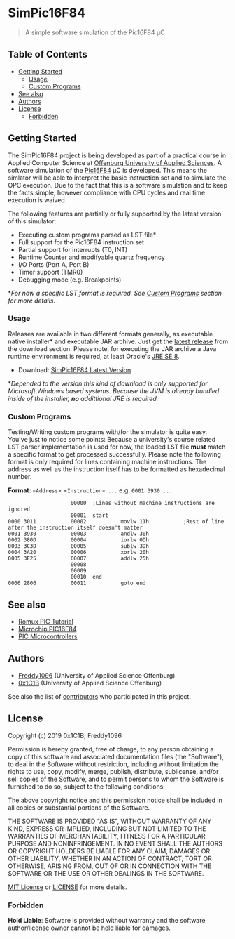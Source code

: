 # SimPic16F84
> A simple software simulation of the Pic16F84 µC

## Table of Contents

- [Getting Started](#getting-started)
  - [Usage](#usage)
  - [Custom Programs](#custom-programs)
- [See also](#see-also)
- [Authors](#authors)
- [License](#license)
  - [Forbidden](#forbidden)

## Getting Started

The SimPic16F84 project is being developed as part of a practical course in Applied Computer Science at
[Offenburg University of Applied Sciences](https://www.hs-offenburg.de/). A software simulation of the
[Pic16F84](http://www.microchip.com/wwwproducts/en/PIC16F84) µC is developed.
This means the simlator will be able to interpret the basic instruction set and to simulate the OPC execution. Due to the fact that
this is a software simulation and to keep the facts simple, however compliance with CPU cycles and real time execution is waived.

The following features are partially or fully supported by the latest version of this simulator:

- Executing custom programs parsed as LST file\*
- Full support for the Pic16F84 instruction set
- Partial support for interrupts (T0, INT)
- Runtime Counter and modifyable quartz frequency
- I/O Ports (Port A, Port B)
- Timer support (TMR0)
- Debugging mode (e.g. Breakpoints)

\**For now a specific LST format is required. See [Custom Programs](#custom-programs) section for more details.*

### Usage

Releases are available in two different formats generally, as executable native installer\* and executable JAR archive. Just get the [latest release](https://github.com/0x1C1B/SimPic16F84/releases) from the download section. Please note, for executing the JAR archive a Java runtime environment is required, at least Oracle's [JRE SE 8](https://www.oracle.com/technetwork/java/javase/overview/index.html).

- Download: [SimPic16F84 Latest Version](https://github.com/0x1C1B/SimPic16F84/releases)

\**Depended to the version this kind of download is only supported for Microsoft Windows based systems. Because the JVM is already bundled inside of the installer, **no** addittional JRE is required.*

### Custom Programs

Testing/Writing custom programs with/for the simulator is quite easy. You've just to notice some points: Because a university's course
related LST parser implementation is used for now, the loaded LST file **must** match a specific format to get processed successfully.
Please note the following format is only required for lines containing machine instructions. The address as well as the instruction itself has to be formatted as hexadecimal number.

**Format:** `<Address> <Instruction> ...` e.g. `0001 3930 ...`

```
                    00000  ;Lines without machine instructions are ignored
                    00001  start    
0000 3011           00002           movlw 11h           ;Rest of line after the instruction itself doesn't matter
0001 3930           00003           andlw 30h
0002 380D           00004           iorlw 0Dh
0003 3C3D           00005           sublw 3Dh
0004 3A20           00006           xorlw 20h
0005 3E25           00007           addlw 25h
                    00008             
                    00009           
                    00010  end     
0006 2806           00011           goto end
```

## See also

- [Romux PIC Tutorial](http://romux.com/tutorials/pic-tutorial)
- [Microchip PIC16F84](https://www.microchip.com/wwwproducts/en/PIC16F84)
- [PIC Microcontrollers](http://www.islavici.ro/cursuriold/conducere%20sist%20cu%20calculatorul/PICbook/0_Uvod.htm)

## Authors

- [Freddy1096](https://github.com/Freddy1096) (University of Applied Science Offenburg)
- [0x1C1B](https://github.com/0x1C1B) (University of Applied Science Offenburg)

See also the list of [contributors](https://github.com/0x1C1B/SimPic16F84/contributors) who participated in this project.

## License

Copyright (c) 2019 0x1C1B; Freddy1096

Permission is hereby granted, free of charge, to any person obtaining a copy
of this software and associated documentation files (the "Software"), to deal
in the Software without restriction, including without limitation the rights
to use, copy, modify, merge, publish, distribute, sublicense, and/or sell
copies of the Software, and to permit persons to whom the Software is
furnished to do so, subject to the following conditions:

The above copyright notice and this permission notice shall be included in all
copies or substantial portions of the Software.

THE SOFTWARE IS PROVIDED "AS IS", WITHOUT WARRANTY OF ANY KIND, EXPRESS OR
IMPLIED, INCLUDING BUT NOT LIMITED TO THE WARRANTIES OF MERCHANTABILITY,
FITNESS FOR A PARTICULAR PURPOSE AND NONINFRINGEMENT. IN NO EVENT SHALL THE
AUTHORS OR COPYRIGHT HOLDERS BE LIABLE FOR ANY CLAIM, DAMAGES OR OTHER
LIABILITY, WHETHER IN AN ACTION OF CONTRACT, TORT OR OTHERWISE, ARISING FROM,
OUT OF OR IN CONNECTION WITH THE SOFTWARE OR THE USE OR OTHER DEALINGS IN THE
SOFTWARE.

[MIT License](https://opensource.org/licenses/MIT) or [LICENSE](LICENSE) for
more details.

### Forbidden

**Hold Liable**: Software is provided without warranty and the software
author/license owner cannot be held liable for damages.
